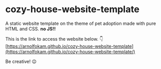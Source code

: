 # cozy-house-website-template
A static website template on the theme of pet adoption made with pure HTML and CSS. **no JS!!**

This is the link to access the website below. :point_down:<br/>
[https://arnolfokam.github.io/cozy-house-website-template](https://arnolfokam.github.io/cozy-house-website-template/) 

Be creative! :wink:
